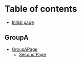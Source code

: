 # Table of contents

* [Initial page](README.md)

## GroupA

* [GroupAPage](groupa/groupapage/README.md)
  * [Second Page](groupa/groupapage/second-page.md)

